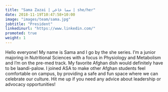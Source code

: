```yaml
---
title: "Sama Zazai | سما ځاځي | she/her"
date: 2018-11-19T10:47:58+10:00
image: "images/team/sama.jpg"
jobtitle: "President"
linkedinurl: "https://www.linkedin.com/"
promoted: true
weight: 1
---
```


Hello everyone! My name is Sama and I go by the she series. I’m a junior majoring in Nutritional Sciences with a focus in Physiology and Metabolism and I’m on the pre-med track. My favorite Afghan dish would definitely have to be laandi-palow. I joined ASA to make other Afghan students feel comfortable on campus, by providing a safe and fun space where we can celebrate our culture. Hit me up if you need any advice about leadership or advocacy opportunities!
